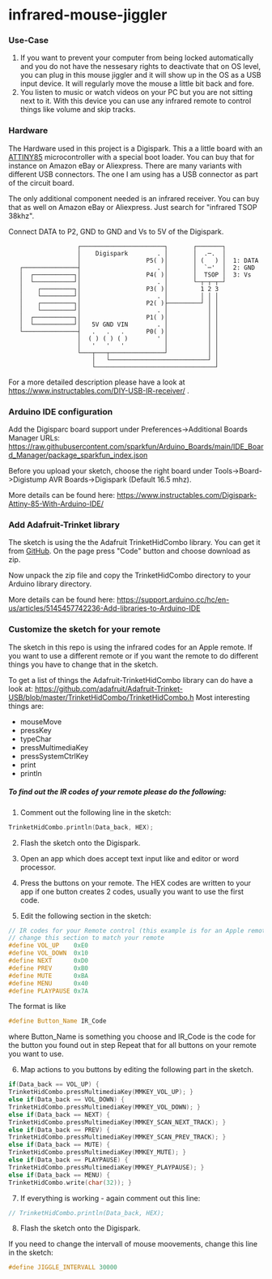# infrared-mouse-jiggler

### Use-Case

1. If you want to prevent your computer from being locked automatically and you do not have the nessesary rights to deactivate that on OS level, you can plug in this mouse jiggler and it will show up in the OS as a USB input device. It will regularly move the mouse a little bit back and fore.
2. You listen to music or watch videos on your PC but you are not sitting next to it. With this device you can use any infrared remote to control things like volume and skip tracks.

### Hardware

The Hardware used in this project is a Digispark. This a a little board with an [ATTINY85](https://www.microchip.com/en-us/product/attiny85) microcontroller with a special boot loader. You can buy that for instance on Amazon eBay or Aliexpress. There are many variants with different USB connectors. The one I am using has a USB connector as part of the circuit board.

The only additional component needed is an infrared receiver. You can buy that as well on Amazon eBay or Aliexpress. Just search for "infrared TSOP 38khz".

Connect DATA to P2, GND to GND and Vs to 5V of the Digispark.

```
                   ┌───────────────────────┐       ┌───────┐
                   │    Digispark        . │       │  .─.  │
                   │                  P5( )│       │ (   ) │  1: DATA
   ┌───────────────┤                     . │       │  `─'  │  2: GND
   │  ┌───────────┐│                  P4( )│       │  TSOP │  3: Vs
   │  └───────────┘│                     . │       └─┬─┬─┬─┘
   │    ┌─────────┐│                  P3( )│         1 2 3
   │    └─────────┘│                     . │         │ │ │
   │    ┌─────────┐│                  P2( )├─────────┘ │ │
   │    └─────────┘│                     . │           │ │
   │  ┌───────────┐│                  P1( )│           │ │    
   │  └───────────┘│   5V GND VIN        . │           │ │
   └───────────────┤   .   .   .      P0( )│           │ │
                   │  ( ) ( ) ( )        ' │           │ │
                   │   '   '   '           │           │ │
                   └───┬───┬───────────────┘           │ │
                       │   └───────────────────────────┘ │
                       └─────────────────────────────────┘
```

For a more detailed description please have a look at https://www.instructables.com/DIY-USB-IR-receiver/ .

### Arduino IDE configuration

Add the Digisparc board support under Preferences->Additional Boards Manager URLs: https://raw.githubusercontent.com/sparkfun/Arduino_Boards/main/IDE_Board_Manager/package_sparkfun_index.json

Before you upload your sketch, choose the right board under Tools->Board->Digistump AVR Boards->Digispark (Default 16.5 mhz).

More details can be found here: https://www.instructables.com/Digispark-Attiny-85-With-Arduino-IDE/

### Add Adafruit-Trinket library

The sketch is using the the Adafruit TrinketHidCombo library. You can get it from [GitHub](https://github.com/adafruit/Adafruit-Trinket-USB/tree/master). On the page press "Code" button and choose download as zip.

Now unpack the zip file and copy the TrinketHidCombo directory to your Arduino library directory.

More details can be found here: https://support.arduino.cc/hc/en-us/articles/5145457742236-Add-libraries-to-Arduino-IDE

### Customize the sketch for your remote

The sketch in this repo is using the infrared codes for an Apple remote. If you want to use a different remote or if you want the remote to do different things you have to change that in the sketch.

To get a list of things the Adafruit-TrinketHidCombo library can do have a look at: https://github.com/adafruit/Adafruit-Trinket-USB/blob/master/TrinketHidCombo/TrinketHidCombo.h Most interesting things are:

- mouseMove
- pressKey
- typeChar
- pressMultimediaKey
- pressSystemCtrlKey
- print
- println

##### To find out the IR codes of your remote please do the following:

1. Comment out the following line in the sketch:

  ```c++
TrinketHidCombo.println(Data_back, HEX);
  ```

2. Flash the sketch onto the Digispark.

3. Open an app which does accept text input like and editor or word processor.

4. Press the buttons on your remote. The HEX codes are written to your app if one button creates 2 codes, usually you want to use the first code.

5. Edit the following section in the sketch:

  ```c++
// IR codes for your Remote control (this example is for an Apple remote)
// change this section to match your remote
#define VOL_UP    0xE0
#define VOL_DOWN  0x10
#define NEXT      0xD0
#define PREV      0xB0
#define MUTE      0xBA
#define MENU      0x40
#define PLAYPAUSE 0x7A
  ```

  The format is like

  ```c++
#define Button_Name IR_Code
  ```
where Button_Name is something you choose and IR_Code is the code for the button you found out in step
Repeat that for all buttons on your remote you want to use.

6. Map actions to you buttons by editing the following part in the sketch.

  ```c++
if(Data_back == VOL_UP) {
  TrinketHidCombo.pressMultimediaKey(MMKEY_VOL_UP); }
else if(Data_back == VOL_DOWN) {
  TrinketHidCombo.pressMultimediaKey(MMKEY_VOL_DOWN); }
else if(Data_back == NEXT) {
  TrinketHidCombo.pressMultimediaKey(MMKEY_SCAN_NEXT_TRACK); }
else if(Data_back == PREV) {
  TrinketHidCombo.pressMultimediaKey(MMKEY_SCAN_PREV_TRACK); }
else if(Data_back == MUTE) {
  TrinketHidCombo.pressMultimediaKey(MMKEY_MUTE); }
else if(Data_back == PLAYPAUSE) {
  TrinketHidCombo.pressMultimediaKey(MMKEY_PLAYPAUSE); }
else if(Data_back == MENU) {
  TrinketHidCombo.write(char(32)); }
  ```

7. If everything is working - again comment out this line:

  ```c++
// TrinketHidCombo.println(Data_back, HEX);
  ```

8. Flash the sketch onto the Digispark.

If you need to change the intervall of mouse moovements, change this line in the sketch:

  ```c++
#define JIGGLE_INTERVALL 30000
  ```
